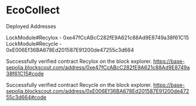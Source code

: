 # EcoCollect

Deployed Addresses

LockModule#Recylox - 0xe47fCcABcC282fE9A621c88Ad9E8749a38f61C15
LockModule#Recycle - 0xE006Ef36BA678Ed201587E91200de47255c3d664

Successfully verified contract Recylox on the block explorer.
https://base-sepolia.blockscout.com/address/0xe47fCcABcC282fE9A621c88Ad9E8749a38f61C15#code

Successfully verified contract Recycle on the block explorer.
https://base-sepolia.blockscout.com/address/0xE006Ef36BA678Ed201587E91200de47255c3d664#code